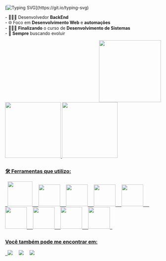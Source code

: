 [![Typing SVG](https://readme-typing-svg.herokuapp.com?font=&color=whitew&width=650&height=50&lines=print(%22Salve!+Eu+sou+Marivaldo%2C+e+esse+%C3%A9+meu+GitHub.%22))](https://git.io/typing-svg)

<div align="left">
  <p>
    - 👨🏻‍💻 Desenvolvedor <strong>BackEnd</strong><br>
    - 🌐 Foco em <strong>Desenvolvimento Web</strong> e <strong>automações</strong><br>
    - 👨🏻‍🎓 <strong>Finalizando</strong> o curso de <strong>Desenvolvimento de Sistemas</strong><br>
    - 🦾 <strong>Sempre</strong> buscando evoluir
  </p>
</div>

<div align="right">
  <img src="https://github.com/user-attachments/assets/a5faefef-8dde-4925-993f-c0501db91931" width="200"/>
</div>

<div>
    <a href="https://github.com/MarivaldoDev">
    <img height='180em' src='https://github-readme-stats.vercel.app/api?username=MarivaldoDev&show_icons=true&theme=tokyonight'/>
    <img loading="lazy" height="180em" src="https://github-readme-stats.vercel.app/api/top-langs/?username=MarivaldoDev&layout=compact&langs_count=7&theme=tokyonight"/>
</div>

##
### 🛠️ Ferramentas que utilizo:  
<div style="dysplay: inline"> 
    &nbsp;&nbsp;<img width='80' height='80' style="color: green;" src="https://cdn.jsdelivr.net/gh/devicons/devicon/icons/python/python-original.svg" />&nbsp;&nbsp;
    &nbsp;&nbsp;<img width='70' height='70' src="https://devicon-website.vercel.app/api/django/plain.svg?color=%2310BE7B" />&nbsp;&nbsp;
    &nbsp;&nbsp;<img width='70' height='70' src="https://devicon-website.vercel.app/api/mysql/plain.svg?color=%231AAAE8" />&nbsp;&nbsp;
    &nbsp;&nbsp;<img width='70' height='70' src="https://cdn.jsdelivr.net/gh/devicons/devicon@latest/icons/selenium/selenium-original.svg" />&nbsp;&nbsp;
    &nbsp;&nbsp;<img width='70' height='70' src="https://cdn.jsdelivr.net/gh/devicons/devicon/icons/javascript/javascript-original.svg" />&nbsp;&nbsp;
    &nbsp;&nbsp;<img width='70' height='70' src="https://cdn.jsdelivr.net/gh/devicons/devicon@latest/icons/html5/html5-original.svg" />&nbsp;&nbsp;
    &nbsp;&nbsp;<img width='70' height='70' src="https://cdn.jsdelivr.net/gh/devicons/devicon@latest/icons/css3/css3-original.svg" />&nbsp;&nbsp;
    &nbsp;&nbsp;<img width='70' height='70' src="https://cdn.jsdelivr.net/gh/devicons/devicon/icons/redis/redis-original.svg" />&nbsp;&nbsp;
    &nbsp;&nbsp;<img width='70' height='70' src="https://cdn.jsdelivr.net/gh/devicons/devicon@latest/icons/git/git-original.svg" />&nbsp;&nbsp;
<div>

##

### Você também pode me encontrar em:
<div>
  &nbsp;&nbsp;<a href="https://www.linkedin.com/in/marivaldo-pedro-2796bb264/"><img src="https://img.shields.io/badge/LinkedIn-0077B5?style=for-the-badge&logo=linkedin&logoColor=white"></a>&nbsp;&nbsp;
  &nbsp;&nbsp;<a href="https://www.instagram.com/pedromariva/"><img src="https://img.shields.io/badge/Instagram-E4405F?style=for-the-badge&logo=instagram&logoColor=white"></a>&nbsp;&nbsp;
  &nbsp;&nbsp;<a href="marivaldo.pedro.dev@outlook.com"><img src="https://img.shields.io/badge/Microsoft_Outlook-0078D4?style=for-the-badge&logo=microsoft-outlook&logoColor=white"></a>&nbsp;&nbsp;
</div>
